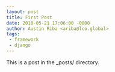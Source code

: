 ```yaml
---
layout: post
title: First Post
date: 2018-05-21 17:06:00 -0800
author: Austin Riba <ariba@lco.global>
tags:
 - framework
 - django
---
```

This is a post in the _posts/ directory.
